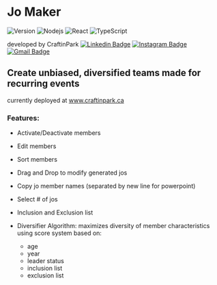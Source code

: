 # Jo Maker
![Version](https://img.shields.io/badge/version-1.1.4-blue)
  ![Nodejs](https://img.shields.io/badge/-Nodejs-black?style=flat-square&logo=Node.js)
![React](https://img.shields.io/badge/-React-black?style=flat-square&logo=react)
![TypeScript](https://img.shields.io/badge/-TypeScript-007ACC?style=flat-square&logo=typescript)

developed by CraftinPark
  [![Linkedin Badge](https://img.shields.io/badge/-craftinpark-blue?style=flat-square&logo=Linkedin&logoColor=white&link=https://www.linkedin.com/in/craftinpark/)](https://www.linkedin.com/in/craftinpark/)
[![Instagram Badge](https://img.shields.io/badge/-craftinpark-purple?style=flat-square&logo=instagram&logoColor=white&link=https://instagram.com/craftinpark/)](https://instagram.com/craftinpark)
[![Gmail Badge](https://img.shields.io/badge/-craftinpark@gmail.com-c14438?style=flat-square&logo=Gmail&logoColor=white&link=mailto:craftinpark@gmail.com)](mailto:craftinpark@gmail.com)

## Create unbiased, diversified teams made for recurring events

currently deployed at www.craftinpark.ca

### Features:

-  Activate/Deactivate members
-  Edit members
-  Sort members
-  Drag and Drop to modify generated jos
-  Copy jo member names (separated by new line for powerpoint)
-  Select # of jos
-  Inclusion and Exclusion list

-  Diversifier Algorithm: maximizes diversity of member characteristics using score system based on:
   - age
   - year
   - leader status
   - inclusion list
   - exclusion list

